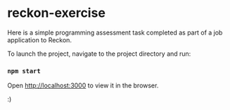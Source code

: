 # reckon-exercise
Here is a simple programming assessment task completed as part of a job application to Reckon.

To launch the project, navigate to the project directory and run:

### `npm start`

Open [http://localhost:3000](http://localhost:3000) to view it in the browser.

:)